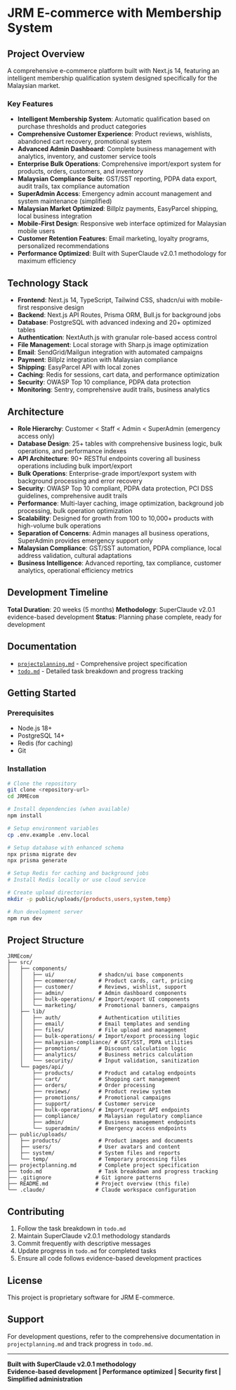 # JRM E-commerce with Membership System

## Project Overview

A comprehensive e-commerce platform built with Next.js 14, featuring an intelligent membership qualification system designed specifically for the Malaysian market.

### Key Features

- **Intelligent Membership System**: Automatic qualification based on purchase thresholds and product categories
- **Comprehensive Customer Experience**: Product reviews, wishlists, abandoned cart recovery, promotional system
- **Advanced Admin Dashboard**: Complete business management with analytics, inventory, and customer service tools
- **Enterprise Bulk Operations**: Comprehensive import/export system for products, orders, customers, and inventory
- **Malaysian Compliance Suite**: GST/SST reporting, PDPA data export, audit trails, tax compliance automation
- **SuperAdmin Access**: Emergency admin account management and system maintenance (simplified)
- **Malaysian Market Optimized**: Billplz payments, EasyParcel shipping, local business integration
- **Mobile-First Design**: Responsive web interface optimized for Malaysian mobile users
- **Customer Retention Features**: Email marketing, loyalty programs, personalized recommendations
- **Performance Optimized**: Built with SuperClaude v2.0.1 methodology for maximum efficiency

## Technology Stack

- **Frontend**: Next.js 14, TypeScript, Tailwind CSS, shadcn/ui with mobile-first responsive design
- **Backend**: Next.js API Routes, Prisma ORM, Bull.js for background jobs
- **Database**: PostgreSQL with advanced indexing and 20+ optimized tables
- **Authentication**: NextAuth.js with granular role-based access control
- **File Management**: Local storage with Sharp.js image optimization
- **Email**: SendGrid/Mailgun integration with automated campaigns
- **Payment**: Billplz integration with Malaysian compliance
- **Shipping**: EasyParcel API with local zones
- **Caching**: Redis for sessions, cart data, and performance optimization
- **Security**: OWASP Top 10 compliance, PDPA data protection
- **Monitoring**: Sentry, comprehensive audit trails, business analytics

## Architecture

- **Role Hierarchy**: Customer < Staff < Admin < SuperAdmin (emergency access only)
- **Database Design**: 25+ tables with comprehensive business logic, bulk operations, and performance indexes
- **API Architecture**: 90+ RESTful endpoints covering all business operations including bulk import/export
- **Bulk Operations**: Enterprise-grade import/export system with background processing and error recovery
- **Security**: OWASP Top 10 compliant, PDPA data protection, PCI DSS guidelines, comprehensive audit trails
- **Performance**: Multi-layer caching, image optimization, background job processing, bulk operation optimization
- **Scalability**: Designed for growth from 100 to 10,000+ products with high-volume bulk operations
- **Separation of Concerns**: Admin manages all business operations, SuperAdmin provides emergency support only
- **Malaysian Compliance**: GST/SST automation, PDPA compliance, local address validation, cultural adaptations
- **Business Intelligence**: Advanced reporting, tax compliance, customer analytics, operational efficiency metrics

## Development Timeline

**Total Duration**: 20 weeks (5 months)
**Methodology**: SuperClaude v2.0.1 evidence-based development
**Status**: Planning phase complete, ready for development

## Documentation

- [`projectplanning.md`](./projectplanning.md) - Comprehensive project specification
- [`todo.md`](./todo.md) - Detailed task breakdown and progress tracking

## Getting Started

### Prerequisites

- Node.js 18+
- PostgreSQL 14+
- Redis (for caching)
- Git

### Installation

```bash
# Clone the repository
git clone <repository-url>
cd JRMEcom

# Install dependencies (when available)
npm install

# Setup environment variables
cp .env.example .env.local

# Setup database with enhanced schema
npx prisma migrate dev
npx prisma generate

# Setup Redis for caching and background jobs
# Install Redis locally or use cloud service

# Create upload directories
mkdir -p public/uploads/{products,users,system,temp}

# Run development server
npm run dev
```

## Project Structure

```
JRMEcom/
├── src/
│   ├── components/
│   │   ├── ui/              # shadcn/ui base components
│   │   ├── ecommerce/       # Product cards, cart, pricing
│   │   ├── customer/        # Reviews, wishlist, support
│   │   ├── admin/           # Admin dashboard components
│   │   ├── bulk-operations/ # Import/export UI components
│   │   └── marketing/       # Promotional banners, campaigns
│   ├── lib/
│   │   ├── auth/            # Authentication utilities
│   │   ├── email/           # Email templates and sending
│   │   ├── files/           # File upload and management
│   │   ├── bulk-operations/ # Import/export processing logic
│   │   ├── malaysian-compliance/ # GST/SST, PDPA utilities
│   │   ├── promotions/      # Discount calculation logic
│   │   ├── analytics/       # Business metrics calculation
│   │   └── security/        # Input validation, sanitization
│   └── pages/api/
│       ├── products/        # Product and catalog endpoints
│       ├── cart/            # Shopping cart management
│       ├── orders/          # Order processing
│       ├── reviews/         # Product review system
│       ├── promotions/      # Promotional campaigns
│       ├── support/         # Customer service
│       ├── bulk-operations/ # Import/export API endpoints
│       ├── compliance/      # Malaysian regulatory compliance
│       ├── admin/           # Business management endpoints
│       └── superadmin/      # Emergency access endpoints
├── public/uploads/
│   ├── products/            # Product images and documents
│   ├── users/               # User avatars and content
│   ├── system/              # System files and reports
│   └── temp/                # Temporary processing files
├── projectplanning.md       # Complete project specification
├── todo.md                  # Task breakdown and progress tracking
├── .gitignore              # Git ignore patterns
├── README.md               # Project overview (this file)
└── .claude/                # Claude workspace configuration
```

## Contributing

1. Follow the task breakdown in `todo.md`
2. Maintain SuperClaude v2.0.1 methodology standards
3. Commit frequently with descriptive messages
4. Update progress in `todo.md` for completed tasks
5. Ensure all code follows evidence-based development practices

## License

This project is proprietary software for JRM E-commerce.

## Support

For development questions, refer to the comprehensive documentation in `projectplanning.md` and track progress in `todo.md`.

---

**Built with SuperClaude v2.0.1 methodology**  
**Evidence-based development | Performance optimized | Security first | Simplified administration**
